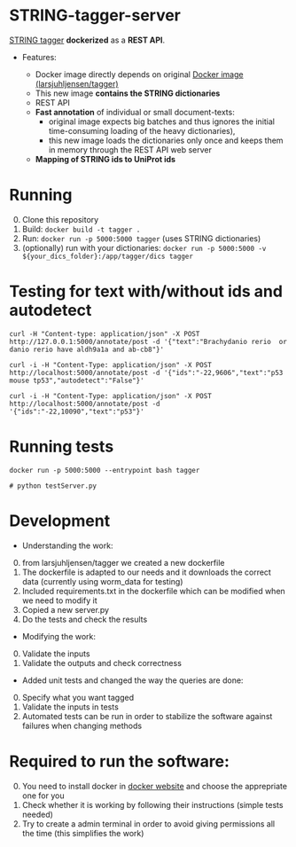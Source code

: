 # STRING-tagger-server

[STRING tagger](https://bitbucket.org/larsjuhljensen/tagger) **dockerized** as a **REST API**.

* Features:

  * Docker image directly depends on original [Docker image (larsjuhljensen/tagger)](https://hub.docker.com/r/larsjuhljensen/tagger/)
  * This new image **contains the STRING dictionaries**
  * REST API
  * **Fast annotation** of individual or small document-texts:
    * original image expects big batches and thus ignores the initial time-consuming loading of the heavy dictionaries),
    * this new image loads the dictionaries only once and keeps them in memory through the REST API web server
  * **Mapping of STRING ids to UniProt ids**


# Running

0. Clone this repository
0. Build: `docker build -t tagger .`
0. Run: `docker run -p 5000:5000 tagger` (uses STRING dictionaries)
0. (optionally) run with your dictionaries: `docker run -p 5000:5000 -v ${your_dics_folder}:/app/tagger/dics tagger`


# Testing for text with/without ids and autodetect

```
curl -H "Content-type: application/json" -X POST http://127.0.0.1:5000/annotate/post -d '{"text":"Brachydanio rerio  or danio rerio have aldh9a1a and ab-cb8"}'

curl -i -H "Content-Type: application/json" -X POST http://localhost:5000/annotate/post -d '{"ids":"-22,9606","text":"p53 mouse tp53","autodetect":"False"}'

curl -i -H "Content-Type: application/json" -X POST http://localhost:5000/annotate/post -d '{"ids":"-22,10090","text":"p53"}'

```
# Running tests

```shell
docker run -p 5000:5000 --entrypoint bash tagger

# python testServer.py

```

# Development

* Understanding the work:
 0. from larsjuhljensen/tagger we created a new dockerfile
 0. The dockerfile is adapted to our needs and it downloads the correct data (currently using worm_data for testing)
 0. Included requirements.txt in the dockerfile which can be modified when we need to modify it
 0. Copied a new server.py
 0. Do the tests and check the results

* Modifying the work:
 0. Validate the inputs
 0. Validate the outputs and check correctness

* Added unit tests and changed the way the queries are done:
 0. Specify what you want tagged
 0. Validate the inputs in tests
 0. Automated tests can be run in order to stabilize the software against failures when changing methods


# Required to run the software:
 0. You need to install docker in [docker website](https://docs.docker.com/) and choose the apprepriate one for you
 0. Check whether it is working by following their instructions (simple tests needed)
 0. Try to create a admin terminal in order to avoid giving permissions all the time (this simplifies the work)
